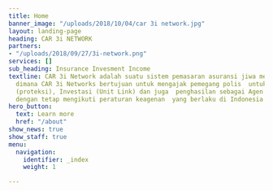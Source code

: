 ```yaml
---
title: Home
banner_image: "/uploads/2018/10/04/car 3i network.jpg"
layout: landing-page
heading: CAR 3i NETWORK
partners:
- "/uploads/2018/09/27/3i-network.png"
services: []
sub_heading: Insurance Invesment Income
textline: CAR 3i Network adalah suatu sistem pemasaran asuransi jiwa melalui jaringan  keagenan,
  dimana CAR 3i Networks bertujuan untuk mengajak pemegang polis  untuk memiliki perlindungan
  (proteksi), Investasi (Unit Link) dan juga  penghasilan sebagai Agen Asuransi Jiwa
  dengan tetap mengikuti peraturan keagenan  yang berlaku di Indonesia.
hero_button:
  text: Learn more
  href: "/about"
show_news: true
show_staff: true
menu:
  navigation:
    identifier: _index
    weight: 1

---
```

